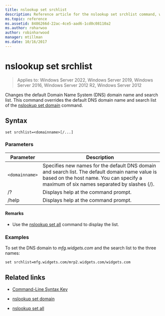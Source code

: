 ```yaml
---
title: nslookup set srchlist
description: Reference article for the nslookup set srchlist command, which changes the default Domain Name System (DNS) domain name and search list.
ms.topic: reference
ms.assetid: 8486266d-22ac-4ce5-aad6-1cd0c08110a2
ms.author: roharwoo
author: robinharwood
manager: mtillman
ms.date: 10/16/2017
---
```


# nslookup set srchlist

>Applies to: Windows Server 2022, Windows Server 2019, Windows Server 2016, Windows Server 2012 R2, Windows Server 2012

Changes the default Domain Name System (DNS) domain name and search list. This command overrides the default DNS domain name and search list of the [nslookup set domain](nslookup-set-domain.md) command.

## Syntax

```
set srchlist=<domainname>[/...]
```

### Parameters

| Parameter | Description |
| --------- | ----------- |
| `<domainname>` | Specifies new names for the default DNS domain and search list. The default domain name value is based on the host name. You can specify a maximum of six names separated by slashes (/). |
| /? | Displays help at the command prompt. |
| /help | Displays help at the command prompt. |

#### Remarks

- Use the [nslookup set all](nslookup-set-all.md) command to display the list.

### Examples

To set the DNS domain to *mfg.widgets.com* and the search list to the three names:

```
set srchlist=mfg.widgets.com/mrp2.widgets.com/widgets.com
```

## Related links

- [Command-Line Syntax Key](command-line-syntax-key.md)

- [nslookup set domain](nslookup-set-domain.md)

- [nslookup set all](nslookup-set-all.md)
